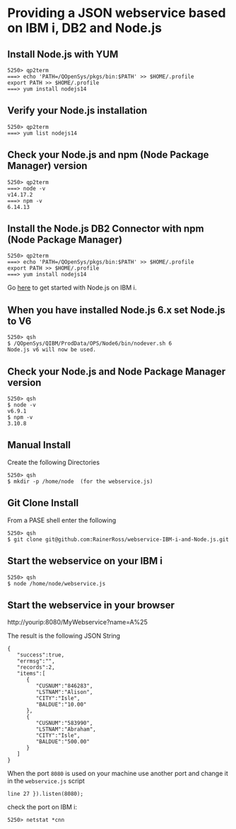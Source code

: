 # Providing a JSON webservice based on IBM i, DB2 and Node.js

## Install Node.js with YUM
```
5250> qp2term
===> echo 'PATH=/QOpenSys/pkgs/bin:$PATH' >> $HOME/.profile      
export PATH >> $HOME/.profile                               
===> yum install nodejs14
```
## Verify your Node.js installation
```
5250> qp2term                        
===> yum list nodejs14
```
## Check your Node.js and npm (Node Package Manager) version
```
5250> qp2term                        
===> node -v
v14.17.2
===> npm -v
6.14.13
```

## Install the Node.js DB2 Connector with npm (Node Package Manager)
```
5250> qp2term
===> echo 'PATH=/QOpenSys/pkgs/bin:$PATH' >> $HOME/.profile      
export PATH >> $HOME/.profile                               
===> yum install nodejs14
```


Go [here](https://www.ibm.com/developerworks/community/wikis/home?lang=en#!/wiki/IBM%20i%20Technology%20Updates/page/Node.js) to get started with Node.js on IBM i.

## When you have installed Node.js 6.x set Node.js to V6
```
5250> qsh
$ /QOpenSys/QIBM/ProdData/OPS/Node6/bin/nodever.sh 6
Node.js v6 will now be used. 
```

## Check your Node.js and Node Package Manager version

```
5250> qsh
$ node -v
v6.9.1
$ npm -v
3.10.8
```

## Manual Install
Create the following Directories

```
5250> qsh
$ mkdir -p /home/node  (for the webservice.js)
```

## Git Clone Install
From a PASE shell enter the following

```
5250> qsh
$ git clone git@github.com:RainerRoss/webservice-IBM-i-and-Node.js.git
```

## Start the webservice on your IBM i

```
5250> qsh
$ node /home/node/webservice.js
```

## Start the webservice in your browser

http://yourip:8080/MyWebservice?name=A%25

The result is the following JSON String
```
{
   "success":true,
   "errmsg":"",
   "records":2,
   "items":[
      {
         "CUSNUM":"846283",
         "LSTNAM":"Alison",
         "CITY":"Isle",
         "BALDUE":"10.00"
      },
      {
         "CUSNUM":"583990",
         "LSTNAM":"Abraham",
         "CITY":"Isle",
         "BALDUE":"500.00" 
      }
   ]
}
```

When the port `8080` is used on your machine use another port and change it in the `webservice.js` script
```
line 27 }).listen(8080);
```

check the port on IBM i: 

```
5250> netstat *cnn
```
